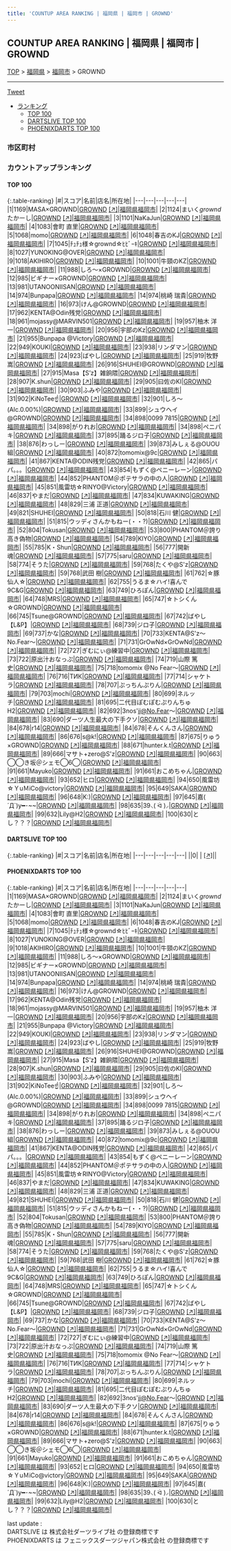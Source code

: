 ```yaml
---
title: 'COUNTUP AREA RANKING | 福岡県 | 福岡市 | GROWND'
---
```

## COUNTUP AREA RANKING | 福岡県 | 福岡市 | GROWND

[TOP](/darts/rank/) > [福岡県](/darts/rank/福岡県/) > [福岡市](/darts/rank/福岡県/福岡市/) > GROWND

___

<a href="https://twitter.com/share?ref_src=twsrc%5Etfw" data-text="COUNTUP AREA RANKING | 福岡県福岡市GROWND" class="twitter-share-button" data-hashtags="DARTSLIVE,PHOENIXDARTS,darts,ダーツ" data-show-count="false">Tweet</a>

* [ランキング](#カウントアップランキング)
    * [TOP 100](#top-100)
    * [DARTSLIVE TOP 100](#dartslive-top-100)
    * [PHOENIXDARTS TOP 100](#phoenixdarts-top-100)

### 市区町村

<ul>

</ul>

### カウントアップランキング

#### TOP 100



{:.table-ranking}
|#|スコア|名前|店名|所在地|
|---|---|---|---|---|
|1|1169|<span class="rank-name-pd">MASA×GROWND</span>|<a href="/darts/rank/shops/41528.html">GROWND</a> <a href="https://vs.phoenixdarts.com/jp/shop/shopDetailInfo/s_41528?s_seq=41528">[↗]</a>|<a href="/darts/rank/福岡県/福岡市">福岡県福岡市</a>|
|2|1124|<span class="rank-name-pd">まいく$grownd$たかーし</span>|<a href="/darts/rank/shops/41528.html">GROWND</a> <a href="https://vs.phoenixdarts.com/jp/shop/shopDetailInfo/s_41528?s_seq=41528">[↗]</a>|<a href="/darts/rank/福岡県/福岡市">福岡県福岡市</a>|
|3|1101|<span class="rank-name-pd">NaKaJun</span>|<a href="/darts/rank/shops/41528.html">GROWND</a> <a href="https://vs.phoenixdarts.com/jp/shop/shopDetailInfo/s_41528?s_seq=41528">[↗]</a>|<a href="/darts/rank/福岡県/福岡市">福岡県福岡市</a>|
|4|1083|<span class="rank-name-pd"><span class="pro-icon-pd"></span>會町 直里</span>|<a href="/darts/rank/shops/41528.html">GROWND</a> <a href="https://vs.phoenixdarts.com/jp/shop/shopDetailInfo/s_41528?s_seq=41528">[↗]</a>|<a href="/darts/rank/福岡県/福岡市">福岡県福岡市</a>|
|5|1068|<span class="rank-name-pd">momo</span>|<a href="/darts/rank/shops/41528.html">GROWND</a> <a href="https://vs.phoenixdarts.com/jp/shop/shopDetailInfo/s_41528?s_seq=41528">[↗]</a>|<a href="/darts/rank/福岡県/福岡市">福岡県福岡市</a>|
|6|1048|<span class="rank-name-pd">春吉のKJ</span>|<a href="/darts/rank/shops/41528.html">GROWND</a> <a href="https://vs.phoenixdarts.com/jp/shop/shopDetailInfo/s_41528?s_seq=41528">[↗]</a>|<a href="/darts/rank/福岡県/福岡市">福岡県福岡市</a>|
|7|1045|<span class="rank-name-pd">ﾁｭﾁｭ様☆grownd‪☆ﾋﾋﾞｰｷ</span>|<a href="/darts/rank/shops/41528.html">GROWND</a> <a href="https://vs.phoenixdarts.com/jp/shop/shopDetailInfo/s_41528?s_seq=41528">[↗]</a>|<a href="/darts/rank/福岡県/福岡市">福岡県福岡市</a>|
|8|1027|<span class="rank-name-pd">YUNOKING@OVER</span>|<a href="/darts/rank/shops/41528.html">GROWND</a> <a href="https://vs.phoenixdarts.com/jp/shop/shopDetailInfo/s_41528?s_seq=41528">[↗]</a>|<a href="/darts/rank/福岡県/福岡市">福岡県福岡市</a>|
|9|1018|<span class="rank-name-pd">AKIHIRO</span>|<a href="/darts/rank/shops/41528.html">GROWND</a> <a href="https://vs.phoenixdarts.com/jp/shop/shopDetailInfo/s_41528?s_seq=41528">[↗]</a>|<a href="/darts/rank/福岡県/福岡市">福岡県福岡市</a>|
|10|1001|<span class="rank-name-pd">牛頸のKZ</span>|<a href="/darts/rank/shops/41528.html">GROWND</a> <a href="https://vs.phoenixdarts.com/jp/shop/shopDetailInfo/s_41528?s_seq=41528">[↗]</a>|<a href="/darts/rank/福岡県/福岡市">福岡県福岡市</a>|
|11|988|<span class="rank-name-pd">しろ～×GROWND</span>|<a href="/darts/rank/shops/41528.html">GROWND</a> <a href="https://vs.phoenixdarts.com/jp/shop/shopDetailInfo/s_41528?s_seq=41528">[↗]</a>|<a href="/darts/rank/福岡県/福岡市">福岡県福岡市</a>|
|12|985|<span class="rank-name-pd">ビギナー×GROWND</span>|<a href="/darts/rank/shops/41528.html">GROWND</a> <a href="https://vs.phoenixdarts.com/jp/shop/shopDetailInfo/s_41528?s_seq=41528">[↗]</a>|<a href="/darts/rank/福岡県/福岡市">福岡県福岡市</a>|
|13|981|<span class="rank-name-pd">UTANOONIISAN</span>|<a href="/darts/rank/shops/41528.html">GROWND</a> <a href="https://vs.phoenixdarts.com/jp/shop/shopDetailInfo/s_41528?s_seq=41528">[↗]</a>|<a href="/darts/rank/福岡県/福岡市">福岡県福岡市</a>|
|14|974|<span class="rank-name-pd">Bunpapa</span>|<a href="/darts/rank/shops/41528.html">GROWND</a> <a href="https://vs.phoenixdarts.com/jp/shop/shopDetailInfo/s_41528?s_seq=41528">[↗]</a>|<a href="/darts/rank/福岡県/福岡市">福岡県福岡市</a>|
|14|974|<span class="rank-name-pd"><span class="pro-icon-pd"></span>桃崎 瑞貴</span>|<a href="/darts/rank/shops/41528.html">GROWND</a> <a href="https://vs.phoenixdarts.com/jp/shop/shopDetailInfo/s_41528?s_seq=41528">[↗]</a>|<a href="/darts/rank/福岡県/福岡市">福岡県福岡市</a>|
|16|973|<span class="rank-name-pd">けん@GROWND</span>|<a href="/darts/rank/shops/41528.html">GROWND</a> <a href="https://vs.phoenixdarts.com/jp/shop/shopDetailInfo/s_41528?s_seq=41528">[↗]</a>|<a href="/darts/rank/福岡県/福岡市">福岡県福岡市</a>|
|17|962|<span class="rank-name-pd">KENTA@Odin残党</span>|<a href="/darts/rank/shops/41528.html">GROWND</a> <a href="https://vs.phoenixdarts.com/jp/shop/shopDetailInfo/s_41528?s_seq=41528">[↗]</a>|<a href="/darts/rank/福岡県/福岡市">福岡県福岡市</a>|
|18|961|<span class="rank-name-pd">mojassy@MARVIN501</span>|<a href="/darts/rank/shops/41528.html">GROWND</a> <a href="https://vs.phoenixdarts.com/jp/shop/shopDetailInfo/s_41528?s_seq=41528">[↗]</a>|<a href="/darts/rank/福岡県/福岡市">福岡県福岡市</a>|
|19|957|<span class="rank-name-pd">柚木 洋一</span>|<a href="/darts/rank/shops/41528.html">GROWND</a> <a href="https://vs.phoenixdarts.com/jp/shop/shopDetailInfo/s_41528?s_seq=41528">[↗]</a>|<a href="/darts/rank/福岡県/福岡市">福岡県福岡市</a>|
|20|956|<span class="rank-name-pd">宇部のKz</span>|<a href="/darts/rank/shops/41528.html">GROWND</a> <a href="https://vs.phoenixdarts.com/jp/shop/shopDetailInfo/s_41528?s_seq=41528">[↗]</a>|<a href="/darts/rank/福岡県/福岡市">福岡県福岡市</a>|
|21|955|<span class="rank-name-pd">Bunpapa @Victory</span>|<a href="/darts/rank/shops/41528.html">GROWND</a> <a href="https://vs.phoenixdarts.com/jp/shop/shopDetailInfo/s_41528?s_seq=41528">[↗]</a>|<a href="/darts/rank/福岡県/福岡市">福岡県福岡市</a>|
|22|949|<span class="rank-name-pd">KOUKI</span>|<a href="/darts/rank/shops/41528.html">GROWND</a> <a href="https://vs.phoenixdarts.com/jp/shop/shopDetailInfo/s_41528?s_seq=41528">[↗]</a>|<a href="/darts/rank/福岡県/福岡市">福岡県福岡市</a>|
|23|938|<span class="rank-name-pd">リンダマン</span>|<a href="/darts/rank/shops/41528.html">GROWND</a> <a href="https://vs.phoenixdarts.com/jp/shop/shopDetailInfo/s_41528?s_seq=41528">[↗]</a>|<a href="/darts/rank/福岡県/福岡市">福岡県福岡市</a>|
|24|923|<span class="rank-name-pd">ばやし</span>|<a href="/darts/rank/shops/41528.html">GROWND</a> <a href="https://vs.phoenixdarts.com/jp/shop/shopDetailInfo/s_41528?s_seq=41528">[↗]</a>|<a href="/darts/rank/福岡県/福岡市">福岡県福岡市</a>|
|25|919|<span class="rank-name-pd"><span class="pro-icon-pd"></span>牧野 嵩</span>|<a href="/darts/rank/shops/41528.html">GROWND</a> <a href="https://vs.phoenixdarts.com/jp/shop/shopDetailInfo/s_41528?s_seq=41528">[↗]</a>|<a href="/darts/rank/福岡県/福岡市">福岡県福岡市</a>|
|26|916|<span class="rank-name-pd">SHUHEI@GROWND</span>|<a href="/darts/rank/shops/41528.html">GROWND</a> <a href="https://vs.phoenixdarts.com/jp/shop/shopDetailInfo/s_41528?s_seq=41528">[↗]</a>|<a href="/darts/rank/福岡県/福岡市">福岡県福岡市</a>|
|27|915|<span class="rank-name-pd">Masa【S’z】雑餉隈</span>|<a href="/darts/rank/shops/41528.html">GROWND</a> <a href="https://vs.phoenixdarts.com/jp/shop/shopDetailInfo/s_41528?s_seq=41528">[↗]</a>|<a href="/darts/rank/福岡県/福岡市">福岡県福岡市</a>|
|28|907|<span class="rank-name-pd">K.shun</span>|<a href="/darts/rank/shops/41528.html">GROWND</a> <a href="https://vs.phoenixdarts.com/jp/shop/shopDetailInfo/s_41528?s_seq=41528">[↗]</a>|<a href="/darts/rank/福岡県/福岡市">福岡県福岡市</a>|
|29|905|<span class="rank-name-pd">曰佐のKI</span>|<a href="/darts/rank/shops/41528.html">GROWND</a> <a href="https://vs.phoenixdarts.com/jp/shop/shopDetailInfo/s_41528?s_seq=41528">[↗]</a>|<a href="/darts/rank/福岡県/福岡市">福岡県福岡市</a>|
|30|903|<span class="rank-name-pd">ふみや</span>|<a href="/darts/rank/shops/41528.html">GROWND</a> <a href="https://vs.phoenixdarts.com/jp/shop/shopDetailInfo/s_41528?s_seq=41528">[↗]</a>|<a href="/darts/rank/福岡県/福岡市">福岡県福岡市</a>|
|31|902|<span class="rank-name-pd">KiNoTee☝️</span>|<a href="/darts/rank/shops/41528.html">GROWND</a> <a href="https://vs.phoenixdarts.com/jp/shop/shopDetailInfo/s_41528?s_seq=41528">[↗]</a>|<a href="/darts/rank/福岡県/福岡市">福岡県福岡市</a>|
|32|901|<span class="rank-name-pd">しろ～(Alc.0.00%)</span>|<a href="/darts/rank/shops/41528.html">GROWND</a> <a href="https://vs.phoenixdarts.com/jp/shop/shopDetailInfo/s_41528?s_seq=41528">[↗]</a>|<a href="/darts/rank/福岡県/福岡市">福岡県福岡市</a>|
|33|899|<span class="rank-name-pd">シュウヘイ@GROWND</span>|<a href="/darts/rank/shops/41528.html">GROWND</a> <a href="https://vs.phoenixdarts.com/jp/shop/shopDetailInfo/s_41528?s_seq=41528">[↗]</a>|<a href="/darts/rank/福岡県/福岡市">福岡県福岡市</a>|
|34|898|<span class="rank-name-pd">0099 7815</span>|<a href="/darts/rank/shops/41528.html">GROWND</a> <a href="https://vs.phoenixdarts.com/jp/shop/shopDetailInfo/s_41528?s_seq=41528">[↗]</a>|<a href="/darts/rank/福岡県/福岡市">福岡県福岡市</a>|
|34|898|<span class="rank-name-pd">がりれお</span>|<a href="/darts/rank/shops/41528.html">GROWND</a> <a href="https://vs.phoenixdarts.com/jp/shop/shopDetailInfo/s_41528?s_seq=41528">[↗]</a>|<a href="/darts/rank/福岡県/福岡市">福岡県福岡市</a>|
|34|898|<span class="rank-name-pd">ペニパキ</span>|<a href="/darts/rank/shops/41528.html">GROWND</a> <a href="https://vs.phoenixdarts.com/jp/shop/shopDetailInfo/s_41528?s_seq=41528">[↗]</a>|<a href="/darts/rank/福岡県/福岡市">福岡県福岡市</a>|
|37|895|<span class="rank-name-pd">踊るジロ子</span>|<a href="/darts/rank/shops/41528.html">GROWND</a> <a href="https://vs.phoenixdarts.com/jp/shop/shopDetailInfo/s_41528?s_seq=41528">[↗]</a>|<a href="/darts/rank/福岡県/福岡市">福岡県福岡市</a>|
|38|876|<span class="rank-name-pd">わっしー</span>|<a href="/darts/rank/shops/41528.html">GROWND</a> <a href="https://vs.phoenixdarts.com/jp/shop/shopDetailInfo/s_41528?s_seq=41528">[↗]</a>|<a href="/darts/rank/福岡県/福岡市">福岡県福岡市</a>|
|39|873|<span class="rank-name-pd">みしぇる@OUOU組</span>|<a href="/darts/rank/shops/41528.html">GROWND</a> <a href="https://vs.phoenixdarts.com/jp/shop/shopDetailInfo/s_41528?s_seq=41528">[↗]</a>|<a href="/darts/rank/福岡県/福岡市">福岡県福岡市</a>|
|40|872|<span class="rank-name-pd">tomomix@9c</span>|<a href="/darts/rank/shops/41528.html">GROWND</a> <a href="https://vs.phoenixdarts.com/jp/shop/shopDetailInfo/s_41528?s_seq=41528">[↗]</a>|<a href="/darts/rank/福岡県/福岡市">福岡県福岡市</a>|
|41|867|<span class="rank-name-pd">KENTA@ODIN残党</span>|<a href="/darts/rank/shops/41528.html">GROWND</a> <a href="https://vs.phoenixdarts.com/jp/shop/shopDetailInfo/s_41528?s_seq=41528">[↗]</a>|<a href="/darts/rank/福岡県/福岡市">福岡県福岡市</a>|
|42|865|<span class="rank-name-pd">パパ。。。</span>|<a href="/darts/rank/shops/41528.html">GROWND</a> <a href="https://vs.phoenixdarts.com/jp/shop/shopDetailInfo/s_41528?s_seq=41528">[↗]</a>|<a href="/darts/rank/福岡県/福岡市">福岡県福岡市</a>|
|43|854|<span class="rank-name-pd">もずく@ペニーレーン</span>|<a href="/darts/rank/shops/41528.html">GROWND</a> <a href="https://vs.phoenixdarts.com/jp/shop/shopDetailInfo/s_41528?s_seq=41528">[↗]</a>|<a href="/darts/rank/福岡県/福岡市">福岡県福岡市</a>|
|44|852|<span class="rank-name-pd">PHANTOM＠ポテサラの中の人</span>|<a href="/darts/rank/shops/41528.html">GROWND</a> <a href="https://vs.phoenixdarts.com/jp/shop/shopDetailInfo/s_41528?s_seq=41528">[↗]</a>|<a href="/darts/rank/福岡県/福岡市">福岡県福岡市</a>|
|45|851|<span class="rank-name-pd">風雷坊☆RINYO@Victory</span>|<a href="/darts/rank/shops/41528.html">GROWND</a> <a href="https://vs.phoenixdarts.com/jp/shop/shopDetailInfo/s_41528?s_seq=41528">[↗]</a>|<a href="/darts/rank/福岡県/福岡市">福岡県福岡市</a>|
|46|837|<span class="rank-name-pd">やまだ</span>|<a href="/darts/rank/shops/41528.html">GROWND</a> <a href="https://vs.phoenixdarts.com/jp/shop/shopDetailInfo/s_41528?s_seq=41528">[↗]</a>|<a href="/darts/rank/福岡県/福岡市">福岡県福岡市</a>|
|47|834|<span class="rank-name-pd">KUWAKING</span>|<a href="/darts/rank/shops/41528.html">GROWND</a> <a href="https://vs.phoenixdarts.com/jp/shop/shopDetailInfo/s_41528?s_seq=41528">[↗]</a>|<a href="/darts/rank/福岡県/福岡市">福岡県福岡市</a>|
|48|829|<span class="rank-name-pd"><span class="pro-icon-pd"></span>三浦 正道</span>|<a href="/darts/rank/shops/41528.html">GROWND</a> <a href="https://vs.phoenixdarts.com/jp/shop/shopDetailInfo/s_41528?s_seq=41528">[↗]</a>|<a href="/darts/rank/福岡県/福岡市">福岡県福岡市</a>|
|49|821|<span class="rank-name-pd">SHUHEI</span>|<a href="/darts/rank/shops/41528.html">GROWND</a> <a href="https://vs.phoenixdarts.com/jp/shop/shopDetailInfo/s_41528?s_seq=41528">[↗]</a>|<a href="/darts/rank/福岡県/福岡市">福岡県福岡市</a>|
|50|818|<span class="rank-name-pd">石川 健</span>|<a href="/darts/rank/shops/41528.html">GROWND</a> <a href="https://vs.phoenixdarts.com/jp/shop/shopDetailInfo/s_41528?s_seq=41528">[↗]</a>|<a href="/darts/rank/福岡県/福岡市">福岡県福岡市</a>|
|51|815|<span class="rank-name-pd">ウッディさんかもねー(・・?)</span>|<a href="/darts/rank/shops/41528.html">GROWND</a> <a href="https://vs.phoenixdarts.com/jp/shop/shopDetailInfo/s_41528?s_seq=41528">[↗]</a>|<a href="/darts/rank/福岡県/福岡市">福岡県福岡市</a>|
|52|804|<span class="rank-name-pd">Tokusan</span>|<a href="/darts/rank/shops/41528.html">GROWND</a> <a href="https://vs.phoenixdarts.com/jp/shop/shopDetailInfo/s_41528?s_seq=41528">[↗]</a>|<a href="/darts/rank/福岡県/福岡市">福岡県福岡市</a>|
|53|800|<span class="rank-name-pd">PHANTOM＠誇り高き偽物</span>|<a href="/darts/rank/shops/41528.html">GROWND</a> <a href="https://vs.phoenixdarts.com/jp/shop/shopDetailInfo/s_41528?s_seq=41528">[↗]</a>|<a href="/darts/rank/福岡県/福岡市">福岡県福岡市</a>|
|54|789|<span class="rank-name-pd">KIYO</span>|<a href="/darts/rank/shops/41528.html">GROWND</a> <a href="https://vs.phoenixdarts.com/jp/shop/shopDetailInfo/s_41528?s_seq=41528">[↗]</a>|<a href="/darts/rank/福岡県/福岡市">福岡県福岡市</a>|
|55|785|<span class="rank-name-pd">K・Shun</span>|<a href="/darts/rank/shops/41528.html">GROWND</a> <a href="https://vs.phoenixdarts.com/jp/shop/shopDetailInfo/s_41528?s_seq=41528">[↗]</a>|<a href="/darts/rank/福岡県/福岡市">福岡県福岡市</a>|
|56|777|<span class="rank-name-pd">開新魂</span>|<a href="/darts/rank/shops/41528.html">GROWND</a> <a href="https://vs.phoenixdarts.com/jp/shop/shopDetailInfo/s_41528?s_seq=41528">[↗]</a>|<a href="/darts/rank/福岡県/福岡市">福岡県福岡市</a>|
|57|775|<span class="rank-name-pd">saru</span>|<a href="/darts/rank/shops/41528.html">GROWND</a> <a href="https://vs.phoenixdarts.com/jp/shop/shopDetailInfo/s_41528?s_seq=41528">[↗]</a>|<a href="/darts/rank/福岡県/福岡市">福岡県福岡市</a>|
|58|774|<span class="rank-name-pd">そうた</span>|<a href="/darts/rank/shops/41528.html">GROWND</a> <a href="https://vs.phoenixdarts.com/jp/shop/shopDetailInfo/s_41528?s_seq=41528">[↗]</a>|<a href="/darts/rank/福岡県/福岡市">福岡県福岡市</a>|
|59|768|<span class="rank-name-pd">たくや@S&#x27;z</span>|<a href="/darts/rank/shops/41528.html">GROWND</a> <a href="https://vs.phoenixdarts.com/jp/shop/shopDetailInfo/s_41528?s_seq=41528">[↗]</a>|<a href="/darts/rank/福岡県/福岡市">福岡県福岡市</a>|
|59|768|<span class="rank-name-pd"><span class="pro-icon-pd"></span>武田 樹</span>|<a href="/darts/rank/shops/41528.html">GROWND</a> <a href="https://vs.phoenixdarts.com/jp/shop/shopDetailInfo/s_41528?s_seq=41528">[↗]</a>|<a href="/darts/rank/福岡県/福岡市">福岡県福岡市</a>|
|61|762|<span class="rank-name-pd">☆豚仙人☆</span>|<a href="/darts/rank/shops/41528.html">GROWND</a> <a href="https://vs.phoenixdarts.com/jp/shop/shopDetailInfo/s_41528?s_seq=41528">[↗]</a>|<a href="/darts/rank/福岡県/福岡市">福岡県福岡市</a>|
|62|755|<span class="rank-name-pd">うるま☆ハイ!喜んで9C&amp;G</span>|<a href="/darts/rank/shops/41528.html">GROWND</a> <a href="https://vs.phoenixdarts.com/jp/shop/shopDetailInfo/s_41528?s_seq=41528">[↗]</a>|<a href="/darts/rank/福岡県/福岡市">福岡県福岡市</a>|
|63|749|<span class="rank-name-pd">ひろぽん</span>|<a href="/darts/rank/shops/41528.html">GROWND</a> <a href="https://vs.phoenixdarts.com/jp/shop/shopDetailInfo/s_41528?s_seq=41528">[↗]</a>|<a href="/darts/rank/福岡県/福岡市">福岡県福岡市</a>|
|64|748|<span class="rank-name-pd">MRS</span>|<a href="/darts/rank/shops/41528.html">GROWND</a> <a href="https://vs.phoenixdarts.com/jp/shop/shopDetailInfo/s_41528?s_seq=41528">[↗]</a>|<a href="/darts/rank/福岡県/福岡市">福岡県福岡市</a>|
|65|747|<span class="rank-name-pd">☆トシくん☆GROWND</span>|<a href="/darts/rank/shops/41528.html">GROWND</a> <a href="https://vs.phoenixdarts.com/jp/shop/shopDetailInfo/s_41528?s_seq=41528">[↗]</a>|<a href="/darts/rank/福岡県/福岡市">福岡県福岡市</a>|
|66|745|<span class="rank-name-pd">Tsune@GROWND</span>|<a href="/darts/rank/shops/41528.html">GROWND</a> <a href="https://vs.phoenixdarts.com/jp/shop/shopDetailInfo/s_41528?s_seq=41528">[↗]</a>|<a href="/darts/rank/福岡県/福岡市">福岡県福岡市</a>|
|67|742|<span class="rank-name-pd">ばやし【L&amp;P】</span>|<a href="/darts/rank/shops/41528.html">GROWND</a> <a href="https://vs.phoenixdarts.com/jp/shop/shopDetailInfo/s_41528?s_seq=41528">[↗]</a>|<a href="/darts/rank/福岡県/福岡市">福岡県福岡市</a>|
|68|739|<span class="rank-name-pd">ジロ子</span>|<a href="/darts/rank/shops/41528.html">GROWND</a> <a href="https://vs.phoenixdarts.com/jp/shop/shopDetailInfo/s_41528?s_seq=41528">[↗]</a>|<a href="/darts/rank/福岡県/福岡市">福岡県福岡市</a>|
|69|737|<span class="rank-name-pd">かな</span>|<a href="/darts/rank/shops/41528.html">GROWND</a> <a href="https://vs.phoenixdarts.com/jp/shop/shopDetailInfo/s_41528?s_seq=41528">[↗]</a>|<a href="/darts/rank/福岡県/福岡市">福岡県福岡市</a>|
|70|733|<span class="rank-name-pd">KENTA@S&#x27;z〜No.Fear〜</span>|<a href="/darts/rank/shops/41528.html">GROWND</a> <a href="https://vs.phoenixdarts.com/jp/shop/shopDetailInfo/s_41528?s_seq=41528">[↗]</a>|<a href="/darts/rank/福岡県/福岡市">福岡県福岡市</a>|
|71|731|<span class="rank-name-pd">GrOwNd×GrOwNd</span>|<a href="/darts/rank/shops/41528.html">GROWND</a> <a href="https://vs.phoenixdarts.com/jp/shop/shopDetailInfo/s_41528?s_seq=41528">[↗]</a>|<a href="/darts/rank/福岡県/福岡市">福岡県福岡市</a>|
|72|727|<span class="rank-name-pd">ぎむにぃ@練習中</span>|<a href="/darts/rank/shops/41528.html">GROWND</a> <a href="https://vs.phoenixdarts.com/jp/shop/shopDetailInfo/s_41528?s_seq=41528">[↗]</a>|<a href="/darts/rank/福岡県/福岡市">福岡県福岡市</a>|
|73|722|<span class="rank-name-pd">原出汁おなっぷ</span>|<a href="/darts/rank/shops/41528.html">GROWND</a> <a href="https://vs.phoenixdarts.com/jp/shop/shopDetailInfo/s_41528?s_seq=41528">[↗]</a>|<a href="/darts/rank/福岡県/福岡市">福岡県福岡市</a>|
|74|719|<span class="rank-name-pd"><span class="pro-icon-pd"></span>山際 篤史</span>|<a href="/darts/rank/shops/41528.html">GROWND</a> <a href="https://vs.phoenixdarts.com/jp/shop/shopDetailInfo/s_41528?s_seq=41528">[↗]</a>|<a href="/darts/rank/福岡県/福岡市">福岡県福岡市</a>|
|75|718|<span class="rank-name-pd">tomomix @No Fear〜</span>|<a href="/darts/rank/shops/41528.html">GROWND</a> <a href="https://vs.phoenixdarts.com/jp/shop/shopDetailInfo/s_41528?s_seq=41528">[↗]</a>|<a href="/darts/rank/福岡県/福岡市">福岡県福岡市</a>|
|76|716|<span class="rank-name-pd">TИК</span>|<a href="/darts/rank/shops/41528.html">GROWND</a> <a href="https://vs.phoenixdarts.com/jp/shop/shopDetailInfo/s_41528?s_seq=41528">[↗]</a>|<a href="/darts/rank/福岡県/福岡市">福岡県福岡市</a>|
|77|714|<span class="rank-name-pd">シャケトラ</span>|<a href="/darts/rank/shops/41528.html">GROWND</a> <a href="https://vs.phoenixdarts.com/jp/shop/shopDetailInfo/s_41528?s_seq=41528">[↗]</a>|<a href="/darts/rank/福岡県/福岡市">福岡県福岡市</a>|
|78|707|<span class="rank-name-pd">ぷっちんぷりん</span>|<a href="/darts/rank/shops/41528.html">GROWND</a> <a href="https://vs.phoenixdarts.com/jp/shop/shopDetailInfo/s_41528?s_seq=41528">[↗]</a>|<a href="/darts/rank/福岡県/福岡市">福岡県福岡市</a>|
|79|703|<span class="rank-name-pd">mochi</span>|<a href="/darts/rank/shops/41528.html">GROWND</a> <a href="https://vs.phoenixdarts.com/jp/shop/shopDetailInfo/s_41528?s_seq=41528">[↗]</a>|<a href="/darts/rank/福岡県/福岡市">福岡県福岡市</a>|
|80|699|<span class="rank-name-pd">ネルッチ</span>|<a href="/darts/rank/shops/41528.html">GROWND</a> <a href="https://vs.phoenixdarts.com/jp/shop/shopDetailInfo/s_41528?s_seq=41528">[↗]</a>|<a href="/darts/rank/福岡県/福岡市">福岡県福岡市</a>|
|81|695|<span class="rank-name-pd">二代目ぽむぽむぷりんちゅH2</span>|<a href="/darts/rank/shops/41528.html">GROWND</a> <a href="https://vs.phoenixdarts.com/jp/shop/shopDetailInfo/s_41528?s_seq=41528">[↗]</a>|<a href="/darts/rank/福岡県/福岡市">福岡県福岡市</a>|
|82|692|<span class="rank-name-pd">3nos&#x27;jj@No.Fear〜</span>|<a href="/darts/rank/shops/41528.html">GROWND</a> <a href="https://vs.phoenixdarts.com/jp/shop/shopDetailInfo/s_41528?s_seq=41528">[↗]</a>|<a href="/darts/rank/福岡県/福岡市">福岡県福岡市</a>|
|83|690|<span class="rank-name-pd">ダーツ人生最大の下手クソ</span>|<a href="/darts/rank/shops/41528.html">GROWND</a> <a href="https://vs.phoenixdarts.com/jp/shop/shopDetailInfo/s_41528?s_seq=41528">[↗]</a>|<a href="/darts/rank/福岡県/福岡市">福岡県福岡市</a>|
|84|678|<span class="rank-name-pd">r14</span>|<a href="/darts/rank/shops/41528.html">GROWND</a> <a href="https://vs.phoenixdarts.com/jp/shop/shopDetailInfo/s_41528?s_seq=41528">[↗]</a>|<a href="/darts/rank/福岡県/福岡市">福岡県福岡市</a>|
|84|678|<span class="rank-name-pd">そんくんさん</span>|<a href="/darts/rank/shops/41528.html">GROWND</a> <a href="https://vs.phoenixdarts.com/jp/shop/shopDetailInfo/s_41528?s_seq=41528">[↗]</a>|<a href="/darts/rank/福岡県/福岡市">福岡県福岡市</a>|
|86|676|<span class="rank-name-pd">s@k!</span>|<a href="/darts/rank/shops/41528.html">GROWND</a> <a href="https://vs.phoenixdarts.com/jp/shop/shopDetailInfo/s_41528?s_seq=41528">[↗]</a>|<a href="/darts/rank/福岡県/福岡市">福岡県福岡市</a>|
|87|675|<span class="rank-name-pd">りゅう×GROWND</span>|<a href="/darts/rank/shops/41528.html">GROWND</a> <a href="https://vs.phoenixdarts.com/jp/shop/shopDetailInfo/s_41528?s_seq=41528">[↗]</a>|<a href="/darts/rank/福岡県/福岡市">福岡県福岡市</a>|
|88|671|<span class="rank-name-pd">hunter.k.t</span>|<a href="/darts/rank/shops/41528.html">GROWND</a> <a href="https://vs.phoenixdarts.com/jp/shop/shopDetailInfo/s_41528?s_seq=41528">[↗]</a>|<a href="/darts/rank/福岡県/福岡市">福岡県福岡市</a>|
|89|666|<span class="rank-name-pd">マサト+zero@S&#x27;z</span>|<a href="/darts/rank/shops/41528.html">GROWND</a> <a href="https://vs.phoenixdarts.com/jp/shop/shopDetailInfo/s_41528?s_seq=41528">[↗]</a>|<a href="/darts/rank/福岡県/福岡市">福岡県福岡市</a>|
|90|663|<span class="rank-name-pd">◯◯き坂＠シェモ◯6◯</span>|<a href="/darts/rank/shops/41528.html">GROWND</a> <a href="https://vs.phoenixdarts.com/jp/shop/shopDetailInfo/s_41528?s_seq=41528">[↗]</a>|<a href="/darts/rank/福岡県/福岡市">福岡県福岡市</a>|
|91|661|<span class="rank-name-pd">Mayuko</span>|<a href="/darts/rank/shops/41528.html">GROWND</a> <a href="https://vs.phoenixdarts.com/jp/shop/shopDetailInfo/s_41528?s_seq=41528">[↗]</a>|<a href="/darts/rank/福岡県/福岡市">福岡県福岡市</a>|
|91|661|<span class="rank-name-pd">おこめちゃん</span>|<a href="/darts/rank/shops/41528.html">GROWND</a> <a href="https://vs.phoenixdarts.com/jp/shop/shopDetailInfo/s_41528?s_seq=41528">[↗]</a>|<a href="/darts/rank/福岡県/福岡市">福岡県福岡市</a>|
|93|652|<span class="rank-name-pd">ヒロ</span>|<a href="/darts/rank/shops/41528.html">GROWND</a> <a href="https://vs.phoenixdarts.com/jp/shop/shopDetailInfo/s_41528?s_seq=41528">[↗]</a>|<a href="/darts/rank/福岡県/福岡市">福岡県福岡市</a>|
|94|650|<span class="rank-name-pd">風雷坊☆ＹuＭiCo@victory</span>|<a href="/darts/rank/shops/41528.html">GROWND</a> <a href="https://vs.phoenixdarts.com/jp/shop/shopDetailInfo/s_41528?s_seq=41528">[↗]</a>|<a href="/darts/rank/福岡県/福岡市">福岡県福岡市</a>|
|95|649|<span class="rank-name-pd">SAKA</span>|<a href="/darts/rank/shops/41528.html">GROWND</a> <a href="https://vs.phoenixdarts.com/jp/shop/shopDetailInfo/s_41528?s_seq=41528">[↗]</a>|<a href="/darts/rank/福岡県/福岡市">福岡県福岡市</a>|
|96|648|<span class="rank-name-pd">K:)</span>|<a href="/darts/rank/shops/41528.html">GROWND</a> <a href="https://vs.phoenixdarts.com/jp/shop/shopDetailInfo/s_41528?s_seq=41528">[↗]</a>|<a href="/darts/rank/福岡県/福岡市">福岡県福岡市</a>|
|97|645|<span class="rank-name-pd">嘉( ´Д`)y━･~~</span>|<a href="/darts/rank/shops/41528.html">GROWND</a> <a href="https://vs.phoenixdarts.com/jp/shop/shopDetailInfo/s_41528?s_seq=41528">[↗]</a>|<a href="/darts/rank/福岡県/福岡市">福岡県福岡市</a>|
|98|635|<span class="rank-name-pd">39⸜( ᐛ )⸝</span>|<a href="/darts/rank/shops/41528.html">GROWND</a> <a href="https://vs.phoenixdarts.com/jp/shop/shopDetailInfo/s_41528?s_seq=41528">[↗]</a>|<a href="/darts/rank/福岡県/福岡市">福岡県福岡市</a>|
|99|632|<span class="rank-name-pd">Lily@H2</span>|<a href="/darts/rank/shops/41528.html">GROWND</a> <a href="https://vs.phoenixdarts.com/jp/shop/shopDetailInfo/s_41528?s_seq=41528">[↗]</a>|<a href="/darts/rank/福岡県/福岡市">福岡県福岡市</a>|
|100|630|<span class="rank-name-pd">とし？？？</span>|<a href="/darts/rank/shops/41528.html">GROWND</a> <a href="https://vs.phoenixdarts.com/jp/shop/shopDetailInfo/s_41528?s_seq=41528">[↗]</a>|<a href="/darts/rank/福岡県/福岡市">福岡県福岡市</a>|


#### DARTSLIVE TOP 100



{:.table-ranking}
|#|スコア|名前|店名|所在地|
|---|---|---|---|---|
||0|<span class="rank-name-dl"> </span>|<a href="/darts/rank/shops/.html"></a> <a href="">[↗]</a>|<a href="/darts/rank//"></a>|


#### PHOENIXDARTS TOP 100



{:.table-ranking}
|#|スコア|名前|店名|所在地|
|---|---|---|---|---|
|1|1169|<span class="rank-name-pd">MASA×GROWND</span>|<a href="/darts/rank/shops/41528.html">GROWND</a> <a href="https://vs.phoenixdarts.com/jp/shop/shopDetailInfo/s_41528?s_seq=41528">[↗]</a>|<a href="/darts/rank/福岡県/福岡市">福岡県福岡市</a>|
|2|1124|<span class="rank-name-pd">まいく$grownd$たかーし</span>|<a href="/darts/rank/shops/41528.html">GROWND</a> <a href="https://vs.phoenixdarts.com/jp/shop/shopDetailInfo/s_41528?s_seq=41528">[↗]</a>|<a href="/darts/rank/福岡県/福岡市">福岡県福岡市</a>|
|3|1101|<span class="rank-name-pd">NaKaJun</span>|<a href="/darts/rank/shops/41528.html">GROWND</a> <a href="https://vs.phoenixdarts.com/jp/shop/shopDetailInfo/s_41528?s_seq=41528">[↗]</a>|<a href="/darts/rank/福岡県/福岡市">福岡県福岡市</a>|
|4|1083|<span class="rank-name-pd"><span class="pro-icon-pd"></span>會町 直里</span>|<a href="/darts/rank/shops/41528.html">GROWND</a> <a href="https://vs.phoenixdarts.com/jp/shop/shopDetailInfo/s_41528?s_seq=41528">[↗]</a>|<a href="/darts/rank/福岡県/福岡市">福岡県福岡市</a>|
|5|1068|<span class="rank-name-pd">momo</span>|<a href="/darts/rank/shops/41528.html">GROWND</a> <a href="https://vs.phoenixdarts.com/jp/shop/shopDetailInfo/s_41528?s_seq=41528">[↗]</a>|<a href="/darts/rank/福岡県/福岡市">福岡県福岡市</a>|
|6|1048|<span class="rank-name-pd">春吉のKJ</span>|<a href="/darts/rank/shops/41528.html">GROWND</a> <a href="https://vs.phoenixdarts.com/jp/shop/shopDetailInfo/s_41528?s_seq=41528">[↗]</a>|<a href="/darts/rank/福岡県/福岡市">福岡県福岡市</a>|
|7|1045|<span class="rank-name-pd">ﾁｭﾁｭ様☆grownd‪☆ﾋﾋﾞｰｷ</span>|<a href="/darts/rank/shops/41528.html">GROWND</a> <a href="https://vs.phoenixdarts.com/jp/shop/shopDetailInfo/s_41528?s_seq=41528">[↗]</a>|<a href="/darts/rank/福岡県/福岡市">福岡県福岡市</a>|
|8|1027|<span class="rank-name-pd">YUNOKING@OVER</span>|<a href="/darts/rank/shops/41528.html">GROWND</a> <a href="https://vs.phoenixdarts.com/jp/shop/shopDetailInfo/s_41528?s_seq=41528">[↗]</a>|<a href="/darts/rank/福岡県/福岡市">福岡県福岡市</a>|
|9|1018|<span class="rank-name-pd">AKIHIRO</span>|<a href="/darts/rank/shops/41528.html">GROWND</a> <a href="https://vs.phoenixdarts.com/jp/shop/shopDetailInfo/s_41528?s_seq=41528">[↗]</a>|<a href="/darts/rank/福岡県/福岡市">福岡県福岡市</a>|
|10|1001|<span class="rank-name-pd">牛頸のKZ</span>|<a href="/darts/rank/shops/41528.html">GROWND</a> <a href="https://vs.phoenixdarts.com/jp/shop/shopDetailInfo/s_41528?s_seq=41528">[↗]</a>|<a href="/darts/rank/福岡県/福岡市">福岡県福岡市</a>|
|11|988|<span class="rank-name-pd">しろ～×GROWND</span>|<a href="/darts/rank/shops/41528.html">GROWND</a> <a href="https://vs.phoenixdarts.com/jp/shop/shopDetailInfo/s_41528?s_seq=41528">[↗]</a>|<a href="/darts/rank/福岡県/福岡市">福岡県福岡市</a>|
|12|985|<span class="rank-name-pd">ビギナー×GROWND</span>|<a href="/darts/rank/shops/41528.html">GROWND</a> <a href="https://vs.phoenixdarts.com/jp/shop/shopDetailInfo/s_41528?s_seq=41528">[↗]</a>|<a href="/darts/rank/福岡県/福岡市">福岡県福岡市</a>|
|13|981|<span class="rank-name-pd">UTANOONIISAN</span>|<a href="/darts/rank/shops/41528.html">GROWND</a> <a href="https://vs.phoenixdarts.com/jp/shop/shopDetailInfo/s_41528?s_seq=41528">[↗]</a>|<a href="/darts/rank/福岡県/福岡市">福岡県福岡市</a>|
|14|974|<span class="rank-name-pd">Bunpapa</span>|<a href="/darts/rank/shops/41528.html">GROWND</a> <a href="https://vs.phoenixdarts.com/jp/shop/shopDetailInfo/s_41528?s_seq=41528">[↗]</a>|<a href="/darts/rank/福岡県/福岡市">福岡県福岡市</a>|
|14|974|<span class="rank-name-pd"><span class="pro-icon-pd"></span>桃崎 瑞貴</span>|<a href="/darts/rank/shops/41528.html">GROWND</a> <a href="https://vs.phoenixdarts.com/jp/shop/shopDetailInfo/s_41528?s_seq=41528">[↗]</a>|<a href="/darts/rank/福岡県/福岡市">福岡県福岡市</a>|
|16|973|<span class="rank-name-pd">けん@GROWND</span>|<a href="/darts/rank/shops/41528.html">GROWND</a> <a href="https://vs.phoenixdarts.com/jp/shop/shopDetailInfo/s_41528?s_seq=41528">[↗]</a>|<a href="/darts/rank/福岡県/福岡市">福岡県福岡市</a>|
|17|962|<span class="rank-name-pd">KENTA@Odin残党</span>|<a href="/darts/rank/shops/41528.html">GROWND</a> <a href="https://vs.phoenixdarts.com/jp/shop/shopDetailInfo/s_41528?s_seq=41528">[↗]</a>|<a href="/darts/rank/福岡県/福岡市">福岡県福岡市</a>|
|18|961|<span class="rank-name-pd">mojassy@MARVIN501</span>|<a href="/darts/rank/shops/41528.html">GROWND</a> <a href="https://vs.phoenixdarts.com/jp/shop/shopDetailInfo/s_41528?s_seq=41528">[↗]</a>|<a href="/darts/rank/福岡県/福岡市">福岡県福岡市</a>|
|19|957|<span class="rank-name-pd">柚木 洋一</span>|<a href="/darts/rank/shops/41528.html">GROWND</a> <a href="https://vs.phoenixdarts.com/jp/shop/shopDetailInfo/s_41528?s_seq=41528">[↗]</a>|<a href="/darts/rank/福岡県/福岡市">福岡県福岡市</a>|
|20|956|<span class="rank-name-pd">宇部のKz</span>|<a href="/darts/rank/shops/41528.html">GROWND</a> <a href="https://vs.phoenixdarts.com/jp/shop/shopDetailInfo/s_41528?s_seq=41528">[↗]</a>|<a href="/darts/rank/福岡県/福岡市">福岡県福岡市</a>|
|21|955|<span class="rank-name-pd">Bunpapa @Victory</span>|<a href="/darts/rank/shops/41528.html">GROWND</a> <a href="https://vs.phoenixdarts.com/jp/shop/shopDetailInfo/s_41528?s_seq=41528">[↗]</a>|<a href="/darts/rank/福岡県/福岡市">福岡県福岡市</a>|
|22|949|<span class="rank-name-pd">KOUKI</span>|<a href="/darts/rank/shops/41528.html">GROWND</a> <a href="https://vs.phoenixdarts.com/jp/shop/shopDetailInfo/s_41528?s_seq=41528">[↗]</a>|<a href="/darts/rank/福岡県/福岡市">福岡県福岡市</a>|
|23|938|<span class="rank-name-pd">リンダマン</span>|<a href="/darts/rank/shops/41528.html">GROWND</a> <a href="https://vs.phoenixdarts.com/jp/shop/shopDetailInfo/s_41528?s_seq=41528">[↗]</a>|<a href="/darts/rank/福岡県/福岡市">福岡県福岡市</a>|
|24|923|<span class="rank-name-pd">ばやし</span>|<a href="/darts/rank/shops/41528.html">GROWND</a> <a href="https://vs.phoenixdarts.com/jp/shop/shopDetailInfo/s_41528?s_seq=41528">[↗]</a>|<a href="/darts/rank/福岡県/福岡市">福岡県福岡市</a>|
|25|919|<span class="rank-name-pd"><span class="pro-icon-pd"></span>牧野 嵩</span>|<a href="/darts/rank/shops/41528.html">GROWND</a> <a href="https://vs.phoenixdarts.com/jp/shop/shopDetailInfo/s_41528?s_seq=41528">[↗]</a>|<a href="/darts/rank/福岡県/福岡市">福岡県福岡市</a>|
|26|916|<span class="rank-name-pd">SHUHEI@GROWND</span>|<a href="/darts/rank/shops/41528.html">GROWND</a> <a href="https://vs.phoenixdarts.com/jp/shop/shopDetailInfo/s_41528?s_seq=41528">[↗]</a>|<a href="/darts/rank/福岡県/福岡市">福岡県福岡市</a>|
|27|915|<span class="rank-name-pd">Masa【S’z】雑餉隈</span>|<a href="/darts/rank/shops/41528.html">GROWND</a> <a href="https://vs.phoenixdarts.com/jp/shop/shopDetailInfo/s_41528?s_seq=41528">[↗]</a>|<a href="/darts/rank/福岡県/福岡市">福岡県福岡市</a>|
|28|907|<span class="rank-name-pd">K.shun</span>|<a href="/darts/rank/shops/41528.html">GROWND</a> <a href="https://vs.phoenixdarts.com/jp/shop/shopDetailInfo/s_41528?s_seq=41528">[↗]</a>|<a href="/darts/rank/福岡県/福岡市">福岡県福岡市</a>|
|29|905|<span class="rank-name-pd">曰佐のKI</span>|<a href="/darts/rank/shops/41528.html">GROWND</a> <a href="https://vs.phoenixdarts.com/jp/shop/shopDetailInfo/s_41528?s_seq=41528">[↗]</a>|<a href="/darts/rank/福岡県/福岡市">福岡県福岡市</a>|
|30|903|<span class="rank-name-pd">ふみや</span>|<a href="/darts/rank/shops/41528.html">GROWND</a> <a href="https://vs.phoenixdarts.com/jp/shop/shopDetailInfo/s_41528?s_seq=41528">[↗]</a>|<a href="/darts/rank/福岡県/福岡市">福岡県福岡市</a>|
|31|902|<span class="rank-name-pd">KiNoTee☝️</span>|<a href="/darts/rank/shops/41528.html">GROWND</a> <a href="https://vs.phoenixdarts.com/jp/shop/shopDetailInfo/s_41528?s_seq=41528">[↗]</a>|<a href="/darts/rank/福岡県/福岡市">福岡県福岡市</a>|
|32|901|<span class="rank-name-pd">しろ～(Alc.0.00%)</span>|<a href="/darts/rank/shops/41528.html">GROWND</a> <a href="https://vs.phoenixdarts.com/jp/shop/shopDetailInfo/s_41528?s_seq=41528">[↗]</a>|<a href="/darts/rank/福岡県/福岡市">福岡県福岡市</a>|
|33|899|<span class="rank-name-pd">シュウヘイ@GROWND</span>|<a href="/darts/rank/shops/41528.html">GROWND</a> <a href="https://vs.phoenixdarts.com/jp/shop/shopDetailInfo/s_41528?s_seq=41528">[↗]</a>|<a href="/darts/rank/福岡県/福岡市">福岡県福岡市</a>|
|34|898|<span class="rank-name-pd">0099 7815</span>|<a href="/darts/rank/shops/41528.html">GROWND</a> <a href="https://vs.phoenixdarts.com/jp/shop/shopDetailInfo/s_41528?s_seq=41528">[↗]</a>|<a href="/darts/rank/福岡県/福岡市">福岡県福岡市</a>|
|34|898|<span class="rank-name-pd">がりれお</span>|<a href="/darts/rank/shops/41528.html">GROWND</a> <a href="https://vs.phoenixdarts.com/jp/shop/shopDetailInfo/s_41528?s_seq=41528">[↗]</a>|<a href="/darts/rank/福岡県/福岡市">福岡県福岡市</a>|
|34|898|<span class="rank-name-pd">ペニパキ</span>|<a href="/darts/rank/shops/41528.html">GROWND</a> <a href="https://vs.phoenixdarts.com/jp/shop/shopDetailInfo/s_41528?s_seq=41528">[↗]</a>|<a href="/darts/rank/福岡県/福岡市">福岡県福岡市</a>|
|37|895|<span class="rank-name-pd">踊るジロ子</span>|<a href="/darts/rank/shops/41528.html">GROWND</a> <a href="https://vs.phoenixdarts.com/jp/shop/shopDetailInfo/s_41528?s_seq=41528">[↗]</a>|<a href="/darts/rank/福岡県/福岡市">福岡県福岡市</a>|
|38|876|<span class="rank-name-pd">わっしー</span>|<a href="/darts/rank/shops/41528.html">GROWND</a> <a href="https://vs.phoenixdarts.com/jp/shop/shopDetailInfo/s_41528?s_seq=41528">[↗]</a>|<a href="/darts/rank/福岡県/福岡市">福岡県福岡市</a>|
|39|873|<span class="rank-name-pd">みしぇる@OUOU組</span>|<a href="/darts/rank/shops/41528.html">GROWND</a> <a href="https://vs.phoenixdarts.com/jp/shop/shopDetailInfo/s_41528?s_seq=41528">[↗]</a>|<a href="/darts/rank/福岡県/福岡市">福岡県福岡市</a>|
|40|872|<span class="rank-name-pd">tomomix@9c</span>|<a href="/darts/rank/shops/41528.html">GROWND</a> <a href="https://vs.phoenixdarts.com/jp/shop/shopDetailInfo/s_41528?s_seq=41528">[↗]</a>|<a href="/darts/rank/福岡県/福岡市">福岡県福岡市</a>|
|41|867|<span class="rank-name-pd">KENTA@ODIN残党</span>|<a href="/darts/rank/shops/41528.html">GROWND</a> <a href="https://vs.phoenixdarts.com/jp/shop/shopDetailInfo/s_41528?s_seq=41528">[↗]</a>|<a href="/darts/rank/福岡県/福岡市">福岡県福岡市</a>|
|42|865|<span class="rank-name-pd">パパ。。。</span>|<a href="/darts/rank/shops/41528.html">GROWND</a> <a href="https://vs.phoenixdarts.com/jp/shop/shopDetailInfo/s_41528?s_seq=41528">[↗]</a>|<a href="/darts/rank/福岡県/福岡市">福岡県福岡市</a>|
|43|854|<span class="rank-name-pd">もずく@ペニーレーン</span>|<a href="/darts/rank/shops/41528.html">GROWND</a> <a href="https://vs.phoenixdarts.com/jp/shop/shopDetailInfo/s_41528?s_seq=41528">[↗]</a>|<a href="/darts/rank/福岡県/福岡市">福岡県福岡市</a>|
|44|852|<span class="rank-name-pd">PHANTOM＠ポテサラの中の人</span>|<a href="/darts/rank/shops/41528.html">GROWND</a> <a href="https://vs.phoenixdarts.com/jp/shop/shopDetailInfo/s_41528?s_seq=41528">[↗]</a>|<a href="/darts/rank/福岡県/福岡市">福岡県福岡市</a>|
|45|851|<span class="rank-name-pd">風雷坊☆RINYO@Victory</span>|<a href="/darts/rank/shops/41528.html">GROWND</a> <a href="https://vs.phoenixdarts.com/jp/shop/shopDetailInfo/s_41528?s_seq=41528">[↗]</a>|<a href="/darts/rank/福岡県/福岡市">福岡県福岡市</a>|
|46|837|<span class="rank-name-pd">やまだ</span>|<a href="/darts/rank/shops/41528.html">GROWND</a> <a href="https://vs.phoenixdarts.com/jp/shop/shopDetailInfo/s_41528?s_seq=41528">[↗]</a>|<a href="/darts/rank/福岡県/福岡市">福岡県福岡市</a>|
|47|834|<span class="rank-name-pd">KUWAKING</span>|<a href="/darts/rank/shops/41528.html">GROWND</a> <a href="https://vs.phoenixdarts.com/jp/shop/shopDetailInfo/s_41528?s_seq=41528">[↗]</a>|<a href="/darts/rank/福岡県/福岡市">福岡県福岡市</a>|
|48|829|<span class="rank-name-pd"><span class="pro-icon-pd"></span>三浦 正道</span>|<a href="/darts/rank/shops/41528.html">GROWND</a> <a href="https://vs.phoenixdarts.com/jp/shop/shopDetailInfo/s_41528?s_seq=41528">[↗]</a>|<a href="/darts/rank/福岡県/福岡市">福岡県福岡市</a>|
|49|821|<span class="rank-name-pd">SHUHEI</span>|<a href="/darts/rank/shops/41528.html">GROWND</a> <a href="https://vs.phoenixdarts.com/jp/shop/shopDetailInfo/s_41528?s_seq=41528">[↗]</a>|<a href="/darts/rank/福岡県/福岡市">福岡県福岡市</a>|
|50|818|<span class="rank-name-pd">石川 健</span>|<a href="/darts/rank/shops/41528.html">GROWND</a> <a href="https://vs.phoenixdarts.com/jp/shop/shopDetailInfo/s_41528?s_seq=41528">[↗]</a>|<a href="/darts/rank/福岡県/福岡市">福岡県福岡市</a>|
|51|815|<span class="rank-name-pd">ウッディさんかもねー(・・?)</span>|<a href="/darts/rank/shops/41528.html">GROWND</a> <a href="https://vs.phoenixdarts.com/jp/shop/shopDetailInfo/s_41528?s_seq=41528">[↗]</a>|<a href="/darts/rank/福岡県/福岡市">福岡県福岡市</a>|
|52|804|<span class="rank-name-pd">Tokusan</span>|<a href="/darts/rank/shops/41528.html">GROWND</a> <a href="https://vs.phoenixdarts.com/jp/shop/shopDetailInfo/s_41528?s_seq=41528">[↗]</a>|<a href="/darts/rank/福岡県/福岡市">福岡県福岡市</a>|
|53|800|<span class="rank-name-pd">PHANTOM＠誇り高き偽物</span>|<a href="/darts/rank/shops/41528.html">GROWND</a> <a href="https://vs.phoenixdarts.com/jp/shop/shopDetailInfo/s_41528?s_seq=41528">[↗]</a>|<a href="/darts/rank/福岡県/福岡市">福岡県福岡市</a>|
|54|789|<span class="rank-name-pd">KIYO</span>|<a href="/darts/rank/shops/41528.html">GROWND</a> <a href="https://vs.phoenixdarts.com/jp/shop/shopDetailInfo/s_41528?s_seq=41528">[↗]</a>|<a href="/darts/rank/福岡県/福岡市">福岡県福岡市</a>|
|55|785|<span class="rank-name-pd">K・Shun</span>|<a href="/darts/rank/shops/41528.html">GROWND</a> <a href="https://vs.phoenixdarts.com/jp/shop/shopDetailInfo/s_41528?s_seq=41528">[↗]</a>|<a href="/darts/rank/福岡県/福岡市">福岡県福岡市</a>|
|56|777|<span class="rank-name-pd">開新魂</span>|<a href="/darts/rank/shops/41528.html">GROWND</a> <a href="https://vs.phoenixdarts.com/jp/shop/shopDetailInfo/s_41528?s_seq=41528">[↗]</a>|<a href="/darts/rank/福岡県/福岡市">福岡県福岡市</a>|
|57|775|<span class="rank-name-pd">saru</span>|<a href="/darts/rank/shops/41528.html">GROWND</a> <a href="https://vs.phoenixdarts.com/jp/shop/shopDetailInfo/s_41528?s_seq=41528">[↗]</a>|<a href="/darts/rank/福岡県/福岡市">福岡県福岡市</a>|
|58|774|<span class="rank-name-pd">そうた</span>|<a href="/darts/rank/shops/41528.html">GROWND</a> <a href="https://vs.phoenixdarts.com/jp/shop/shopDetailInfo/s_41528?s_seq=41528">[↗]</a>|<a href="/darts/rank/福岡県/福岡市">福岡県福岡市</a>|
|59|768|<span class="rank-name-pd">たくや@S&#x27;z</span>|<a href="/darts/rank/shops/41528.html">GROWND</a> <a href="https://vs.phoenixdarts.com/jp/shop/shopDetailInfo/s_41528?s_seq=41528">[↗]</a>|<a href="/darts/rank/福岡県/福岡市">福岡県福岡市</a>|
|59|768|<span class="rank-name-pd"><span class="pro-icon-pd"></span>武田 樹</span>|<a href="/darts/rank/shops/41528.html">GROWND</a> <a href="https://vs.phoenixdarts.com/jp/shop/shopDetailInfo/s_41528?s_seq=41528">[↗]</a>|<a href="/darts/rank/福岡県/福岡市">福岡県福岡市</a>|
|61|762|<span class="rank-name-pd">☆豚仙人☆</span>|<a href="/darts/rank/shops/41528.html">GROWND</a> <a href="https://vs.phoenixdarts.com/jp/shop/shopDetailInfo/s_41528?s_seq=41528">[↗]</a>|<a href="/darts/rank/福岡県/福岡市">福岡県福岡市</a>|
|62|755|<span class="rank-name-pd">うるま☆ハイ!喜んで9C&amp;G</span>|<a href="/darts/rank/shops/41528.html">GROWND</a> <a href="https://vs.phoenixdarts.com/jp/shop/shopDetailInfo/s_41528?s_seq=41528">[↗]</a>|<a href="/darts/rank/福岡県/福岡市">福岡県福岡市</a>|
|63|749|<span class="rank-name-pd">ひろぽん</span>|<a href="/darts/rank/shops/41528.html">GROWND</a> <a href="https://vs.phoenixdarts.com/jp/shop/shopDetailInfo/s_41528?s_seq=41528">[↗]</a>|<a href="/darts/rank/福岡県/福岡市">福岡県福岡市</a>|
|64|748|<span class="rank-name-pd">MRS</span>|<a href="/darts/rank/shops/41528.html">GROWND</a> <a href="https://vs.phoenixdarts.com/jp/shop/shopDetailInfo/s_41528?s_seq=41528">[↗]</a>|<a href="/darts/rank/福岡県/福岡市">福岡県福岡市</a>|
|65|747|<span class="rank-name-pd">☆トシくん☆GROWND</span>|<a href="/darts/rank/shops/41528.html">GROWND</a> <a href="https://vs.phoenixdarts.com/jp/shop/shopDetailInfo/s_41528?s_seq=41528">[↗]</a>|<a href="/darts/rank/福岡県/福岡市">福岡県福岡市</a>|
|66|745|<span class="rank-name-pd">Tsune@GROWND</span>|<a href="/darts/rank/shops/41528.html">GROWND</a> <a href="https://vs.phoenixdarts.com/jp/shop/shopDetailInfo/s_41528?s_seq=41528">[↗]</a>|<a href="/darts/rank/福岡県/福岡市">福岡県福岡市</a>|
|67|742|<span class="rank-name-pd">ばやし【L&amp;P】</span>|<a href="/darts/rank/shops/41528.html">GROWND</a> <a href="https://vs.phoenixdarts.com/jp/shop/shopDetailInfo/s_41528?s_seq=41528">[↗]</a>|<a href="/darts/rank/福岡県/福岡市">福岡県福岡市</a>|
|68|739|<span class="rank-name-pd">ジロ子</span>|<a href="/darts/rank/shops/41528.html">GROWND</a> <a href="https://vs.phoenixdarts.com/jp/shop/shopDetailInfo/s_41528?s_seq=41528">[↗]</a>|<a href="/darts/rank/福岡県/福岡市">福岡県福岡市</a>|
|69|737|<span class="rank-name-pd">かな</span>|<a href="/darts/rank/shops/41528.html">GROWND</a> <a href="https://vs.phoenixdarts.com/jp/shop/shopDetailInfo/s_41528?s_seq=41528">[↗]</a>|<a href="/darts/rank/福岡県/福岡市">福岡県福岡市</a>|
|70|733|<span class="rank-name-pd">KENTA@S&#x27;z〜No.Fear〜</span>|<a href="/darts/rank/shops/41528.html">GROWND</a> <a href="https://vs.phoenixdarts.com/jp/shop/shopDetailInfo/s_41528?s_seq=41528">[↗]</a>|<a href="/darts/rank/福岡県/福岡市">福岡県福岡市</a>|
|71|731|<span class="rank-name-pd">GrOwNd×GrOwNd</span>|<a href="/darts/rank/shops/41528.html">GROWND</a> <a href="https://vs.phoenixdarts.com/jp/shop/shopDetailInfo/s_41528?s_seq=41528">[↗]</a>|<a href="/darts/rank/福岡県/福岡市">福岡県福岡市</a>|
|72|727|<span class="rank-name-pd">ぎむにぃ@練習中</span>|<a href="/darts/rank/shops/41528.html">GROWND</a> <a href="https://vs.phoenixdarts.com/jp/shop/shopDetailInfo/s_41528?s_seq=41528">[↗]</a>|<a href="/darts/rank/福岡県/福岡市">福岡県福岡市</a>|
|73|722|<span class="rank-name-pd">原出汁おなっぷ</span>|<a href="/darts/rank/shops/41528.html">GROWND</a> <a href="https://vs.phoenixdarts.com/jp/shop/shopDetailInfo/s_41528?s_seq=41528">[↗]</a>|<a href="/darts/rank/福岡県/福岡市">福岡県福岡市</a>|
|74|719|<span class="rank-name-pd"><span class="pro-icon-pd"></span>山際 篤史</span>|<a href="/darts/rank/shops/41528.html">GROWND</a> <a href="https://vs.phoenixdarts.com/jp/shop/shopDetailInfo/s_41528?s_seq=41528">[↗]</a>|<a href="/darts/rank/福岡県/福岡市">福岡県福岡市</a>|
|75|718|<span class="rank-name-pd">tomomix @No Fear〜</span>|<a href="/darts/rank/shops/41528.html">GROWND</a> <a href="https://vs.phoenixdarts.com/jp/shop/shopDetailInfo/s_41528?s_seq=41528">[↗]</a>|<a href="/darts/rank/福岡県/福岡市">福岡県福岡市</a>|
|76|716|<span class="rank-name-pd">TИК</span>|<a href="/darts/rank/shops/41528.html">GROWND</a> <a href="https://vs.phoenixdarts.com/jp/shop/shopDetailInfo/s_41528?s_seq=41528">[↗]</a>|<a href="/darts/rank/福岡県/福岡市">福岡県福岡市</a>|
|77|714|<span class="rank-name-pd">シャケトラ</span>|<a href="/darts/rank/shops/41528.html">GROWND</a> <a href="https://vs.phoenixdarts.com/jp/shop/shopDetailInfo/s_41528?s_seq=41528">[↗]</a>|<a href="/darts/rank/福岡県/福岡市">福岡県福岡市</a>|
|78|707|<span class="rank-name-pd">ぷっちんぷりん</span>|<a href="/darts/rank/shops/41528.html">GROWND</a> <a href="https://vs.phoenixdarts.com/jp/shop/shopDetailInfo/s_41528?s_seq=41528">[↗]</a>|<a href="/darts/rank/福岡県/福岡市">福岡県福岡市</a>|
|79|703|<span class="rank-name-pd">mochi</span>|<a href="/darts/rank/shops/41528.html">GROWND</a> <a href="https://vs.phoenixdarts.com/jp/shop/shopDetailInfo/s_41528?s_seq=41528">[↗]</a>|<a href="/darts/rank/福岡県/福岡市">福岡県福岡市</a>|
|80|699|<span class="rank-name-pd">ネルッチ</span>|<a href="/darts/rank/shops/41528.html">GROWND</a> <a href="https://vs.phoenixdarts.com/jp/shop/shopDetailInfo/s_41528?s_seq=41528">[↗]</a>|<a href="/darts/rank/福岡県/福岡市">福岡県福岡市</a>|
|81|695|<span class="rank-name-pd">二代目ぽむぽむぷりんちゅH2</span>|<a href="/darts/rank/shops/41528.html">GROWND</a> <a href="https://vs.phoenixdarts.com/jp/shop/shopDetailInfo/s_41528?s_seq=41528">[↗]</a>|<a href="/darts/rank/福岡県/福岡市">福岡県福岡市</a>|
|82|692|<span class="rank-name-pd">3nos&#x27;jj@No.Fear〜</span>|<a href="/darts/rank/shops/41528.html">GROWND</a> <a href="https://vs.phoenixdarts.com/jp/shop/shopDetailInfo/s_41528?s_seq=41528">[↗]</a>|<a href="/darts/rank/福岡県/福岡市">福岡県福岡市</a>|
|83|690|<span class="rank-name-pd">ダーツ人生最大の下手クソ</span>|<a href="/darts/rank/shops/41528.html">GROWND</a> <a href="https://vs.phoenixdarts.com/jp/shop/shopDetailInfo/s_41528?s_seq=41528">[↗]</a>|<a href="/darts/rank/福岡県/福岡市">福岡県福岡市</a>|
|84|678|<span class="rank-name-pd">r14</span>|<a href="/darts/rank/shops/41528.html">GROWND</a> <a href="https://vs.phoenixdarts.com/jp/shop/shopDetailInfo/s_41528?s_seq=41528">[↗]</a>|<a href="/darts/rank/福岡県/福岡市">福岡県福岡市</a>|
|84|678|<span class="rank-name-pd">そんくんさん</span>|<a href="/darts/rank/shops/41528.html">GROWND</a> <a href="https://vs.phoenixdarts.com/jp/shop/shopDetailInfo/s_41528?s_seq=41528">[↗]</a>|<a href="/darts/rank/福岡県/福岡市">福岡県福岡市</a>|
|86|676|<span class="rank-name-pd">s@k!</span>|<a href="/darts/rank/shops/41528.html">GROWND</a> <a href="https://vs.phoenixdarts.com/jp/shop/shopDetailInfo/s_41528?s_seq=41528">[↗]</a>|<a href="/darts/rank/福岡県/福岡市">福岡県福岡市</a>|
|87|675|<span class="rank-name-pd">りゅう×GROWND</span>|<a href="/darts/rank/shops/41528.html">GROWND</a> <a href="https://vs.phoenixdarts.com/jp/shop/shopDetailInfo/s_41528?s_seq=41528">[↗]</a>|<a href="/darts/rank/福岡県/福岡市">福岡県福岡市</a>|
|88|671|<span class="rank-name-pd">hunter.k.t</span>|<a href="/darts/rank/shops/41528.html">GROWND</a> <a href="https://vs.phoenixdarts.com/jp/shop/shopDetailInfo/s_41528?s_seq=41528">[↗]</a>|<a href="/darts/rank/福岡県/福岡市">福岡県福岡市</a>|
|89|666|<span class="rank-name-pd">マサト+zero@S&#x27;z</span>|<a href="/darts/rank/shops/41528.html">GROWND</a> <a href="https://vs.phoenixdarts.com/jp/shop/shopDetailInfo/s_41528?s_seq=41528">[↗]</a>|<a href="/darts/rank/福岡県/福岡市">福岡県福岡市</a>|
|90|663|<span class="rank-name-pd">◯◯き坂＠シェモ◯6◯</span>|<a href="/darts/rank/shops/41528.html">GROWND</a> <a href="https://vs.phoenixdarts.com/jp/shop/shopDetailInfo/s_41528?s_seq=41528">[↗]</a>|<a href="/darts/rank/福岡県/福岡市">福岡県福岡市</a>|
|91|661|<span class="rank-name-pd">Mayuko</span>|<a href="/darts/rank/shops/41528.html">GROWND</a> <a href="https://vs.phoenixdarts.com/jp/shop/shopDetailInfo/s_41528?s_seq=41528">[↗]</a>|<a href="/darts/rank/福岡県/福岡市">福岡県福岡市</a>|
|91|661|<span class="rank-name-pd">おこめちゃん</span>|<a href="/darts/rank/shops/41528.html">GROWND</a> <a href="https://vs.phoenixdarts.com/jp/shop/shopDetailInfo/s_41528?s_seq=41528">[↗]</a>|<a href="/darts/rank/福岡県/福岡市">福岡県福岡市</a>|
|93|652|<span class="rank-name-pd">ヒロ</span>|<a href="/darts/rank/shops/41528.html">GROWND</a> <a href="https://vs.phoenixdarts.com/jp/shop/shopDetailInfo/s_41528?s_seq=41528">[↗]</a>|<a href="/darts/rank/福岡県/福岡市">福岡県福岡市</a>|
|94|650|<span class="rank-name-pd">風雷坊☆ＹuＭiCo@victory</span>|<a href="/darts/rank/shops/41528.html">GROWND</a> <a href="https://vs.phoenixdarts.com/jp/shop/shopDetailInfo/s_41528?s_seq=41528">[↗]</a>|<a href="/darts/rank/福岡県/福岡市">福岡県福岡市</a>|
|95|649|<span class="rank-name-pd">SAKA</span>|<a href="/darts/rank/shops/41528.html">GROWND</a> <a href="https://vs.phoenixdarts.com/jp/shop/shopDetailInfo/s_41528?s_seq=41528">[↗]</a>|<a href="/darts/rank/福岡県/福岡市">福岡県福岡市</a>|
|96|648|<span class="rank-name-pd">K:)</span>|<a href="/darts/rank/shops/41528.html">GROWND</a> <a href="https://vs.phoenixdarts.com/jp/shop/shopDetailInfo/s_41528?s_seq=41528">[↗]</a>|<a href="/darts/rank/福岡県/福岡市">福岡県福岡市</a>|
|97|645|<span class="rank-name-pd">嘉( ´Д`)y━･~~</span>|<a href="/darts/rank/shops/41528.html">GROWND</a> <a href="https://vs.phoenixdarts.com/jp/shop/shopDetailInfo/s_41528?s_seq=41528">[↗]</a>|<a href="/darts/rank/福岡県/福岡市">福岡県福岡市</a>|
|98|635|<span class="rank-name-pd">39⸜( ᐛ )⸝</span>|<a href="/darts/rank/shops/41528.html">GROWND</a> <a href="https://vs.phoenixdarts.com/jp/shop/shopDetailInfo/s_41528?s_seq=41528">[↗]</a>|<a href="/darts/rank/福岡県/福岡市">福岡県福岡市</a>|
|99|632|<span class="rank-name-pd">Lily@H2</span>|<a href="/darts/rank/shops/41528.html">GROWND</a> <a href="https://vs.phoenixdarts.com/jp/shop/shopDetailInfo/s_41528?s_seq=41528">[↗]</a>|<a href="/darts/rank/福岡県/福岡市">福岡県福岡市</a>|
|100|630|<span class="rank-name-pd">とし？？？</span>|<a href="/darts/rank/shops/41528.html">GROWND</a> <a href="https://vs.phoenixdarts.com/jp/shop/shopDetailInfo/s_41528?s_seq=41528">[↗]</a>|<a href="/darts/rank/福岡県/福岡市">福岡県福岡市</a>|


<div class="footer border-top border-gray-light mt-5 pt-3 text-right text-gray">
    last update : <span style="font-weight: italic" id="foot_last_modified"></span><br />
    DARTSLIVE は 株式会社ダーツライブ社 の登録商標です<br />
    PHOENIXDARTS は フェニックスダーツジャパン株式会社 の登録商標です<br />
</div>

<script src="https://cdnjs.cloudflare.com/ajax/libs/jquery.tablesorter/2.31.3/js/jquery.tablesorter.min.js" integrity="sha512-qzgd5cYSZcosqpzpn7zF2ZId8f/8CHmFKZ8j7mU4OUXTNRd5g+ZHBPsgKEwoqxCtdQvExE5LprwwPAgoicguNg==" crossorigin="anonymous" referrerpolicy="no-referrer"></script>
<link rel="stylesheet" href="https://cdnjs.cloudflare.com/ajax/libs/jquery.tablesorter/2.31.3/css/theme.default.min.css" integrity="sha512-wghhOJkjQX0Lh3NSWvNKeZ0ZpNn+SPVXX1Qyc9OCaogADktxrBiBdKGDoqVUOyhStvMBmJQ8ZdMHiR3wuEq8+w==" crossorigin="anonymous" referrerpolicy="no-referrer" />
<script>
$(function() {
    $(".table-ranking").tablesorter({sortList:[[0, 0]]});
    $("#foot_last_modified").text(formatDate(new Date(document.lastModified), 'yyyy-MM-dd HH:mm:ss'));
});
</script>

<script async src="https://platform.twitter.com/widgets.js" charset="utf-8"></script>